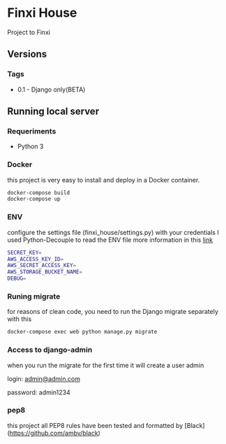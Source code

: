# Finxi House
Project to Finxi

## Versions

### Tags

   - 0.1 - Django only(BETA)

   
  

## Running local server

### Requeriments

   - Python 3
 
   

### Docker
this project is very easy to install and deploy in a Docker container.

```sh
docker-compose build
docker-compose up 
```


### ENV
configure the settings file (finxi_house/settings.py) with your credentials
I used Python-Decouple to read the ENV file
more information in this [link](https://simpleisbetterthancomplex.com/2015/11/26/package-of-the-week-python-decouple.html) 

```sh
SECRET_KEY=
AWS_ACCESS_KEY_ID=
AWS_SECRET_ACCESS_KEY=
AWS_STORAGE_BUCKET_NAME=
DEBUG=
```

### Runing migrate

for reasons of clean code, you need to run the Django migrate separately
with this

```sh
docker-compose exec web python manage.py migrate
```


### Access to django-admin
when you run the migrate for the first time it will create a user admin

login: admin@admin.com

password: admin1234

### pep8
this project all PEP8 rules have been tested and formatted by [Black] (https://github.com/ambv/black)
